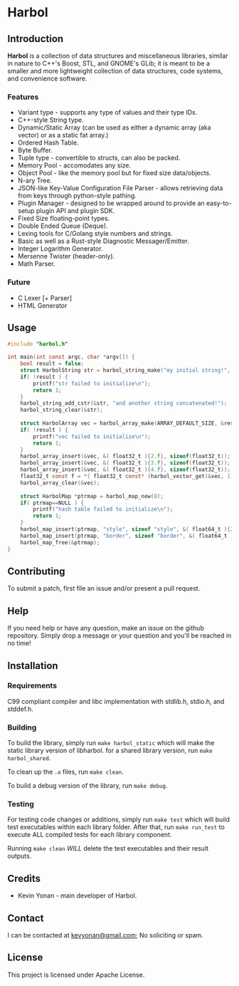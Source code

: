 # Harbol

## Introduction

**Harbol** is a collection of data structures and miscellaneous libraries, similar in nature to C++'s Boost, STL, and GNOME's GLib; it is meant to be a smaller and more lightweight collection of data structures, code systems, and convenience software.


### Features

* Variant type - supports any type of values and their type IDs.
* C++-style String type.
* Dynamic/Static Array (can be used as either a dynamic array (aka vector) or as a static fat array.)
* Ordered Hash Table.
* Byte Buffer.
* Tuple type - convertible to structs, can also be packed.
* Memory Pool - accomodates any size.
* Object Pool - like the memory pool but for fixed size data/objects.
* N-ary Tree.
* JSON-like Key-Value Configuration File Parser - allows retrieving data from keys through python-style pathing.
* Plugin Manager - designed to be wrapped around to provide an easy-to-setup plugin API and plugin SDK.
* Fixed Size floating-point types.
* Double Ended Queue (Deque).
* Lexing tools for C/Golang style numbers and strings.
* Basic as well as a Rust-style Diagnostic Messager/Emitter.
* Integer Logarithm Generator.
* Mersenne Twister (header-only).
* Math Parser.

### Future

* C Lexer [+ Parser]
* HTML Generator


## Usage

```c
#include "harbol.h"

int main(int const argc, char *argv[]) {
	bool result = false;
	struct HarbolString str = harbol_string_make("my initial string!", &result);
	if( !result ) {
		printf("str failed to initialize\n");
		return 1;
	}
	harbol_string_add_cstr(&str, "and another string concatenated!");
	harbol_string_clear(&str);
	
	struct HarbolArray vec = harbol_array_make(ARRAY_DEFAULT_SIZE, &result);
	if( !result ) {
		printf("vec failed to initialize\n");
		return 1;
	}
	harbol_array_insert(&vec, &( float32_t ){2.f}, sizeof(float32_t));
	harbol_array_insert(&vec, &( float32_t ){3.f}, sizeof(float32_t));
	harbol_array_insert(&vec, &( float32_t ){4.f}, sizeof(float32_t));
	float32_t const f = *( float32_t const* )harbol_vector_get(&vec, 1);
	harbol_array_clear(&vec);
	
	struct HarbolMap *ptrmap = harbol_map_new(8);
	if( ptrmap==NULL ) {
		printf("hash table failed to initialize\n");
		return 1;
	}
	harbol_map_insert(ptrmap, "style", sizeof "style", &( float64_t ){2.3553}, sizeof(float64_t));
	harbol_map_insert(ptrmap, "border", sizeof "border", &( float64_t ){12.995}, sizeof(float64_t));
	harbol_map_free(&ptrmap);
}
```

## Contributing

To submit a patch, first file an issue and/or present a pull request.

## Help

If you need help or have any question, make an issue on the github repository.
Simply drop a message or your question and you'll be reached in no time!

## Installation

### Requirements

C99 compliant compiler and libc implementation with stdlib.h, stdio.h, and stddef.h.

### Building

To build the library, simply run `make harbol_static` which will make the static library version of libharbol.
for a shared library version, run `make harbol_shared`.

To clean up the `.o` files, run `make clean`.

To build a debug version of the library, run `make debug`.

### Testing

For testing code changes or additions, simply run `make test` which will build test executables within each library folder.
After that, run `make run_test` to execute ALL compiled tests for each library component.

Running `make clean` _WILL_ delete the test executables and their result outputs.

## Credits

* Kevin Yonan - main developer of Harbol.


## Contact

I can be contacted at kevyonan@gmail.com; No soliciting or spam.


## License

This project is licensed under Apache License.
